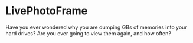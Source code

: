 # LivePhotoFrame

Have you ever wondered why you are dumping GBs of memories into your hard drives? Are you ever going to view them again, and how often?
